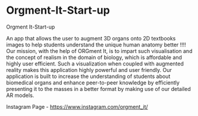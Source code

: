 # Orgment-It-Start-up
Orgment It-Start-up

An app that allows the user to augment 3D organs onto 2D textbooks images to help students understand the unique human anatomy better !!!!
Our mission, with the help of ORGment It, is to impart such visualisation and the concept of realism in the domain of biology, which is affordable and highly user efficient. Such a visualization when coupled with augmented reality makes this application highly powerful and user friendly. 
Our application is built to increase the understanding of students about biomedical organs and enhance peer-to-peer knowledge by efficiently presenting it to the masses in a better format by making use of our detailed AR models.

Instagram Page - https://www.instagram.com/orgment_it/